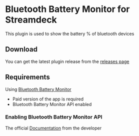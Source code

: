 # Bluetooth Battery Monitor for Streamdeck

This plugin is used to show the battery % of bluetooth devices

## Download

You can get the latest plugin release from the [releases page](https://github.com/Skulldorom/Bluetooth-Battery-Streamdeck/releases)

## Requirements

Using [Bluetooth Battery Monitor](https://www.bluetoothgoodies.com/)

- Paid version of the app is required
- Bluetooth Battery Monitor API enabled

### Enabling Bluetooth Battery Monitor API

The official [Documentation](https://www.bluetoothgoodies.com/info/battery-monitor-api/) from the developer

